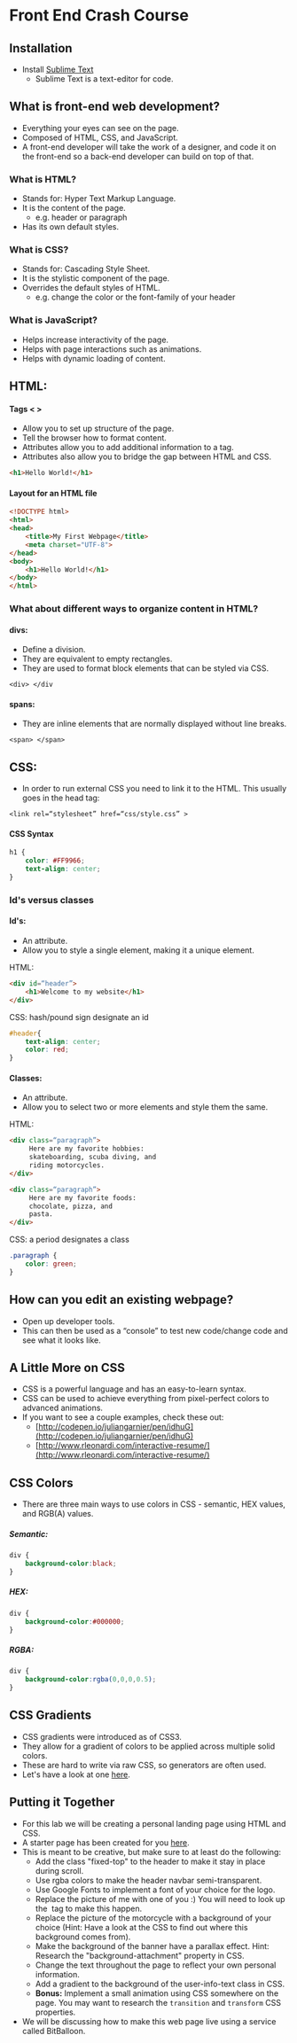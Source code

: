 # Front End Crash Course

## Installation
- Install [Sublime Text](http://www.sublimetext.com/)
	- Sublime Text is a text-editor for code.  

## What is front-end web development?
- Everything your eyes can see on the page.
- Composed of HTML, CSS, and JavaScript.
- A front-end developer will take the work of a designer, and code it on the front-end so a back-end developer can build on top of that.

### What is HTML?
- Stands for: Hyper Text Markup Language.
- It is the content of the page.
	- e.g. header or paragraph
- Has its own default styles.

### What is CSS?
- Stands for: Cascading Style Sheet.
- It is the stylistic component of the page.
- Overrides the default styles of HTML.
	- e.g. change the color or the font-family of your header

### What is JavaScript?
- Helps increase interactivity of the page.
- Helps with page interactions such as animations.
- Helps with dynamic loading of content.

## HTML:
#### Tags < >
- Allow you to set up structure of the page.
- Tell the browser how to format content.
- Attributes allow you to add additional information to a tag.
- Attributes also allow you to bridge the gap between HTML and CSS.

```html
<h1>Hello World!</h1>
```

#### Layout for an HTML file

```html
<!DOCTYPE html>
<html>
<head>
	<title>My First Webpage</title>
	<meta charset="UTF-8">
</head>
<body>
	<h1>Hello World!</h1>
</body>
</html>

```

### What about different ways to organize content in HTML?

#### divs:
- Define a division.
- They are equivalent to empty rectangles.
- They are used to format block elements that can be styled via CSS.

`<div> </div `

#### spans:
- They are inline elements that are normally displayed without line breaks.

`<span> </span> `

## CSS:
- In order to run external CSS you need to link it to the HTML. This usually goes in the head tag:

`<link rel=“stylesheet” href=“css/style.css” >`

#### CSS Syntax

```css
h1 {
	color: #FF9966;
	text-align: center;
}

```

### Id's versus classes
#### Id's:
- An attribute.
- Allow you to style a single element, making it a unique element.

HTML:

```html
<div id=“header”>
	<h1>Welcome to my website</h1>
</div>
```
CSS: hash/pound sign designate an id

```css
#header{
	text-align: center;
	color: red;
}
```


#### Classes:
- An attribute.
- Allow you to select two or more elements and style them the same.

HTML:

```html
<div class=“paragraph”>
     Here are my favorite hobbies:
     skateboarding, scuba diving, and
     riding motorcycles.
</div>

<div class=“paragraph”>
     Here are my favorite foods:
     chocolate, pizza, and
     pasta.
</div>

```
CSS: a period designates a class

```css
.paragraph {
	color: green;
}

```

## How can you edit an existing webpage?
- Open up developer tools.
- This can then be used as a “console” to test new code/change code and see what it looks like.


## A Little More on CSS
- CSS is a powerful language and has an easy-to-learn syntax.
- CSS can be used to achieve everything from pixel-perfect colors to advanced animations.
- If you want to see a couple examples, check these out:
	- [http://codepen.io/juliangarnier/pen/idhuG](http://codepen.io/juliangarnier/pen/idhuG)
	- [http://www.rleonardi.com/interactive-resume/](http://www.rleonardi.com/interactive-resume/)

## CSS Colors
- There are three main ways to use colors in CSS - semantic, HEX values, and RGB(A) values.

##### Semantic:

```css
div {
	background-color:black;
}
```

##### HEX:

```css
div {
	background-color:#000000;
}
```

##### RGBA:

```css
div {
	background-color:rgba(0,0,0,0.5);
}
```

## CSS Gradients
- CSS gradients were introduced as of CSS3.
- They allow for a gradient of colors to be applied across multiple solid colors.
- These are hard to write via raw CSS, so generators are often used.
- Let's have a look at one [here](http://www.colorzilla.com/gradient-editor/).


## Putting it Together
- For this lab we will be creating a personal landing page using HTML and CSS.
- A starter page has been created for you [here](about_me_starter_website/).
- This is meant to be creative, but make sure to at least do the following:
	- Add the class "fixed-top" to the header to make it stay in place during scroll.
	- Use rgba colors to make the header navbar semi-transparent.
	- Use Google Fonts to implement a font of your choice for the logo.
	- Replace the picture of me with one of you :) You will need to look up the <img> tag to make this happen.
	- Replace the picture of the motorcycle with a background of your choice (Hint: Have a look at the CSS to find out where this background comes from).
	- Make the background of the banner have a parallax effect. Hint: Research the "background-attachment" property in CSS.
	- Change the text throughout the page to reflect your own personal information.
	- Add a gradient to the background of the user-info-text class in CSS.
	- **Bonus:** Implement a small animation using CSS somewhere on the page. You may want to research the `transition` and `transform` CSS properties.
- We will be discussing how to make this web page live using a service called BitBalloon.
